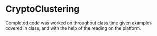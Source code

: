 # CryptoClustering

Completed code was worked on throughout class time given examples covered in class, and with the help of the reading on the platform.